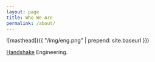 ```yaml
---
layout: page
title: Who We Are
permalink: /about/
---
```


![masthead]({{ "/img/eng.png" | prepend: site.baseurl }})

[Handshake](https://handshake.com) Engineering.
